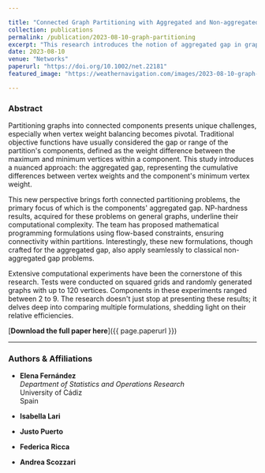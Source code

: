 ```yaml
---

title: "Connected Graph Partitioning with Aggregated and Non-aggregated Gap Objective Functions"
collection: publications
permalink: /publication/2023-08-10-graph-partitioning
excerpt: "This research introduces the notion of aggregated gap in graph partitioning, expanding on the traditional gap objectives."
date: 2023-08-10
venue: "Networks"
paperurl: "https://doi.org/10.1002/net.22181"
featured_image: "https://weathernavigation.com/images/2023-08-10-graph-partitioning.png"

---
```


### Abstract

Partitioning graphs into connected components presents unique challenges, especially when vertex weight balancing becomes pivotal. Traditional objective functions have usually considered the gap or range of the partition's components, defined as the weight difference between the maximum and minimum vertices within a component. This study introduces a nuanced approach: the aggregated gap, representing the cumulative differences between vertex weights and the component's minimum vertex weight. 

This new perspective brings forth connected partitioning problems, the primary focus of which is the components' aggregated gap. NP-hardness results, acquired for these problems on general graphs, underline their computational complexity. The team has proposed mathematical programming formulations using flow-based constraints, ensuring connectivity within partitions. Interestingly, these new formulations, though crafted for the aggregated gap, also apply seamlessly to classical non-aggregated gap problems.

Extensive computational experiments have been the cornerstone of this research. Tests were conducted on squared grids and randomly generated graphs with up to 120 vertices. Components in these experiments ranged between 2 to 9. The research doesn't just stop at presenting these results; it delves deep into comparing multiple formulations, shedding light on their relative efficiencies.

[**Download the full paper here**]({{ page.paperurl }})

---

### Authors & Affiliations

- **Elena Fernández**  
  _Department of Statistics and Operations Research_  
  University of Cádiz  
  Spain

- **Isabella Lari**  

- **Justo Puerto**  

- **Federica Ricca**  

- **Andrea Scozzari**
